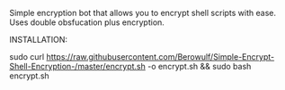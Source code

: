 Simple encryption bot that allows you to encrypt shell scripts with ease.
Uses double obsfucation plus encryption. 

INSTALLATION:

sudo curl https://raw.githubusercontent.com/Berowulf/Simple-Encrypt-Shell-Encryption-/master/encrypt.sh -o encrypt.sh && sudo bash encrypt.sh
